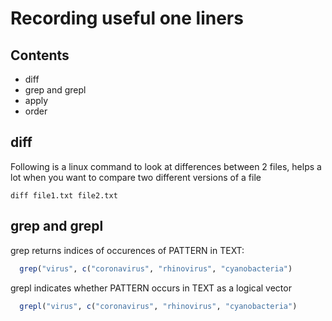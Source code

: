 # Recording useful one liners

## Contents
- diff
- grep and grepl
- apply
- order

## diff

Following is a linux command to look at differences between 2 files, 
helps a lot when you want to compare two different versions of a file

```
diff file1.txt file2.txt
```

## grep and grepl

grep returns indices of occurences of PATTERN in TEXT:
  ```r
    grep("virus", c("coronavirus", "rhinovirus", "cyanobacteria")
  ```

grepl indicates whether PATTERN occurs in TEXT as a logical vector
```r
  grepl("virus", c("coronavirus", "rhinovirus", "cyanobacteria")
```
